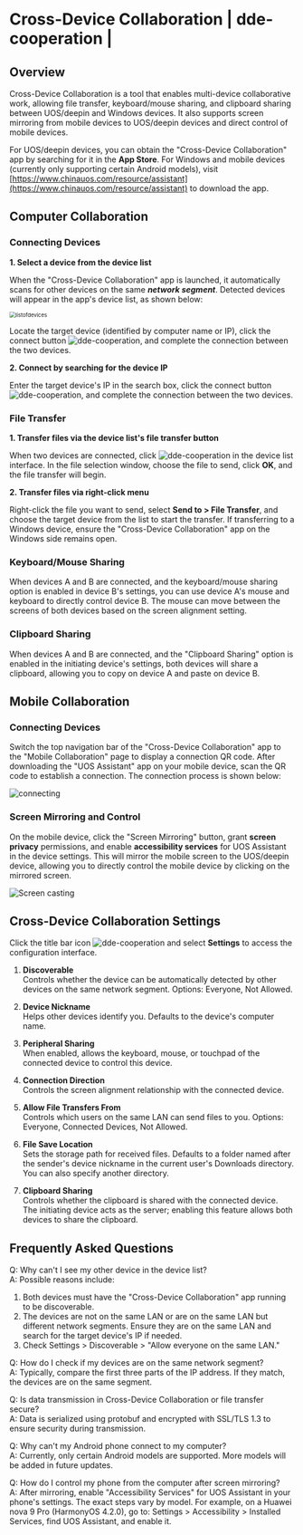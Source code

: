 # Cross-Device Collaboration | dde-cooperation |

## Overview

Cross-Device Collaboration is a tool that enables multi-device collaborative work, allowing file transfer, keyboard/mouse sharing, and clipboard sharing between UOS/deepin and Windows devices. It also supports screen mirroring from mobile devices to UOS/deepin devices and direct control of mobile devices.

For UOS/deepin devices, you can obtain the "Cross-Device Collaboration" app by searching for it in the **App Store**. For Windows and mobile devices (currently only supporting certain Android models), visit [https://www.chinauos.com/resource/assistant](https://www.chinauos.com/resource/assistant) to download the app.

## Computer Collaboration

### Connecting Devices

**1. Select a device from the device list**

When the "Cross-Device Collaboration" app is launched, it automatically scans for other devices on the same ***network segment***. Detected devices will appear in the app's device list, as shown below:

<img src="./fig/listofdevices.png" alt="listofdevices" style="zoom:67%;" />

Locate the target device (identified by computer name or IP), click the connect button ![dde-cooperation](../common/connect.svg), and complete the connection between the two devices.

**2. Connect by searching for the device IP**

Enter the target device's IP in the search box, click the connect button ![dde-cooperation](../common/connect.svg), and complete the connection between the two devices.

### File Transfer

**1. Transfer files via the device list's file transfer button**

When two devices are connected, click ![dde-cooperation](../common/send.svg) in the device list interface. In the file selection window, choose the file to send, click **OK**, and the file transfer will begin.

**2. Transfer files via right-click menu**

Right-click the file you want to send, select **Send to > File Transfer**, and choose the target device from the list to start the transfer. If transferring to a Windows device, ensure the "Cross-Device Collaboration" app on the Windows side remains open.

### Keyboard/Mouse Sharing

When devices A and B are connected, and the keyboard/mouse sharing option is enabled in device B's settings, you can use device A's mouse and keyboard to directly control device B. The mouse can move between the screens of both devices based on the screen alignment setting.

### Clipboard Sharing

When devices A and B are connected, and the "Clipboard Sharing" option is enabled in the initiating device's settings, both devices will share a clipboard, allowing you to copy on device A and paste on device B.

## Mobile Collaboration

### Connecting Devices

Switch the top navigation bar of the "Cross-Device Collaboration" app to the "Mobile Collaboration" page to display a connection QR code. After downloading the "UOS Assistant" app on your mobile device, scan the QR code to establish a connection. The connection process is shown below:

<img src="./fig/connecting.png" alt="connecting" />

### Screen Mirroring and Control

On the mobile device, click the "Screen Mirroring" button, grant **screen privacy** permissions, and enable **accessibility services** for UOS Assistant in the device settings. This will mirror the mobile screen to the UOS/deepin device, allowing you to directly control the mobile device by clicking on the mirrored screen.

<img src="./fig/Screen casting.png" alt="Screen casting" />

## Cross-Device Collaboration Settings

Click the title bar icon ![dde-cooperation](../common/icon_menu.svg) and select **Settings** to access the configuration interface.

1. **Discoverable**  
   Controls whether the device can be automatically detected by other devices on the same network segment. Options: Everyone, Not Allowed.

2. **Device Nickname**  
   Helps other devices identify you. Defaults to the device's computer name.

3. **Peripheral Sharing**  
   When enabled, allows the keyboard, mouse, or touchpad of the connected device to control this device.

4. **Connection Direction**  
   Controls the screen alignment relationship with the connected device.

5. **Allow File Transfers From**  
   Controls which users on the same LAN can send files to you. Options: Everyone, Connected Devices, Not Allowed.

6. **File Save Location**  
   Sets the storage path for received files. Defaults to a folder named after the sender's device nickname in the current user's Downloads directory. You can also specify another directory.

7. **Clipboard Sharing**  
   Controls whether the clipboard is shared with the connected device. The initiating device acts as the server; enabling this feature allows both devices to share the clipboard.

## Frequently Asked Questions

Q: Why can't I see my other device in the device list?  
A: Possible reasons include:  
1. Both devices must have the "Cross-Device Collaboration" app running to be discoverable.  
2. The devices are not on the same LAN or are on the same LAN but different network segments. Ensure they are on the same LAN and search for the target device's IP if needed.  
3. Check Settings > Discoverable > "Allow everyone on the same LAN."



Q: How do I check if my devices are on the same network segment?  
A: Typically, compare the first three parts of the IP address. If they match, the devices are on the same segment.



Q: Is data transmission in Cross-Device Collaboration or file transfer secure?  
A: Data is serialized using protobuf and encrypted with SSL/TLS 1.3 to ensure security during transmission.



Q: Why can't my Android phone connect to my computer?  
A: Currently, only certain Android models are supported. More models will be added in future updates.



Q: How do I control my phone from the computer after screen mirroring?  
A: After mirroring, enable "Accessibility Services" for UOS Assistant in your phone's settings. The exact steps vary by model. For example, on a Huawei nova 9 Pro (HarmonyOS 4.2.0), go to: Settings > Accessibility > Installed Services, find UOS Assistant, and enable it.